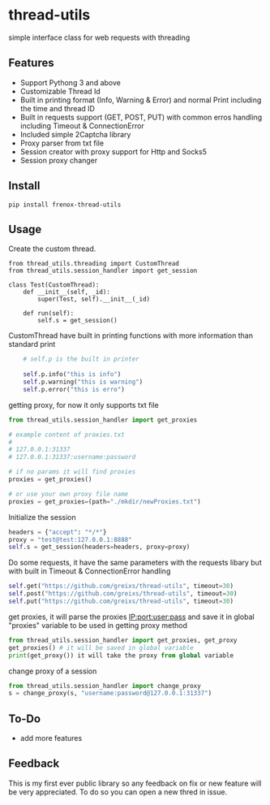 # thread-utils

simple interface class for web requests with threading 

Features
--------

- Support Pythong 3 and above 
- Customizable Thread Id
- Built in printing format (Info, Warning & Error) and normal Print including the time and thread ID
- Built in requests support (GET, POST, PUT) with common erros handling including Timeout & ConnectionError
- Included simple 2Captcha library
- Proxy parser from txt file
- Session creator with proxy support for Http and Socks5
- Session proxy changer

Install
-------

```
pip install frenox-thread-utils
```

Usage
-----

Create the custom thread. 
```
from thread_utils.threading import CustomThread
from thread_utils.session_handler import get_session

class Test(CustomThread):
	def __init__(self, _id):
		super(Test, self).__init__(_id)

	def run(self):
		self.s = get_session()
```

CustomThread have built in printing functions with more information than standard print
```python
	# self.p is the built in printer 
 
	self.p.info("this is info")
	self.p.warning("this is warning")
	self.p.error("this is erro")
```

getting proxy, for now it only supports txt file
```python
from thread_utils.session_handler import get_proxies

# example content of proxies.txt 
#
# 127.0.0.1:31337
# 127.0.0.1:31337:username:password

# if no params it will find proxies 
proxies = get_proxies()

# or use your own proxy file name
proxies = get_proxies=(path="./mkdir/newProxies.txt")

```

Initialize the session
```python
headers = {"accept": "*/*"}
proxy = "test@test:127.0.0.1:8888"
self.s = get_session(headers=headers, proxy=proxy)
```

Do some requests, it have the same parameters with the requests libary but with built in Timeout & ConnectionError handling
```python
self.get("https://github.com/greixs/thread-utils", timeout=30)
self.post("https://github.com/greixs/thread-utils", timeout=30)
self.put("https://github.com/greixs/thread-utils", timeout=30)
```

get proxies, it will parse the proxies <IP:port:user:pass> and save it in global "proxies" variable to be used in getting proxy method
```python
from thread_utils.session_handler import get_proxies, get_proxy
get_proxies() # it will be saved in global variable
print(get_proxy()) it will take the proxy from global variable

```

change proxy of a session
```python
from thread_utils.session_handler import change_proxy
s = change_proxy(s, "username:password@127.0.0.1:31337")
```

To-Do
-----

- add more features


Feedback
--------

This is my first ever public library so any feedback on fix or new feature will be very appreciated. To do so you can open a new thred in issue.


